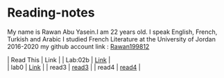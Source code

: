# Reading-notes
My name is Rawan Abu Yasein.I am 22 years old.
I speak English, French, Turkish and Arabic
I studied French Literature at the University of Jordan 2016-2020
my github account link : [Rawan199812](http://github.com/Rawan199812)



| Read This   | Link                                                         |
|   Lab:02b   | [Link](https://rawan199812.github.io/Reading-notes/Lab:02b)  |    
|    lab0     | [Link](https://rawan199812.github.io/Reading-notes/lab0)     |
|    read3    |  [read3](read3)                                              |
|    read4    |  [read4](read4)                                              |
